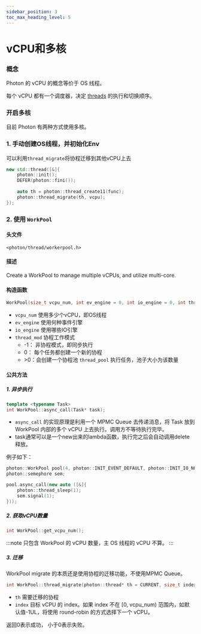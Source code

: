 ```yaml
---
sidebar_position: 3
toc_max_heading_level: 5
---
```


# vCPU和多核

### 概念

Photon 的 vCPU 的概念等价于 OS 线程。

每个 vCPU 都有一个调度器，决定 [threads](thread) 的执行和切换顺序。

### 开启多核

目前 Photon 有两种方式使用多核。

### 1. 手动创建OS线程，并初始化Env

可以利用`thread_migrate`将协程迁移到其他vCPU上去

```cpp
new std::thread([&]{
	photon::init();
	DEFER(photon::fini());
    
    auto th = photon::thread_create11(func);
    photon::thread_migrate(th, vcpu);
});
```

### 2. 使用 `WorkPool`

#### 头文件

`<photon/thread/workerpool.h>`

#### 描述

Create a WorkPool to manage multiple vCPUs, and utilize multi-core.

#### 构造函数

```cpp
WorkPool(size_t vcpu_num, int ev_engine = 0, int io_engine = 0, int thread_mod = -1);
```

- `vcpu_num` 使用多少个vCPU，即OS线程
- `ev_engine` 使用何种事件引擎
- `io_engine` 使用哪些IO引擎
- `thread_mod` 协程工作模式
	- -1： 非协程模式，即同步执行
	- 0： 每个任务都创建一个新的协程
	- \>0：会创建一个协程池 `thread_pool` 执行任务，池子大小为该数量

#### 公共方法

##### 1. 异步执行

```cpp
template <typename Task>
int WorkPool::async_call(Task* task);
```

- `async_call` 的实现原理是利用一个 MPMC Queue 去传递消息，将 Task 放到 WorkPool 内部的多个 vCPU 上去执行。调用方不等待执行完毕。
- task通常可以是一个new出来的lambda函数，执行完之后会自动调用delete释放。

例子如下：

```cpp
photon::WorkPool pool(4, photon::INIT_EVENT_DEFAULT, photon::INIT_IO_NONE, 32768);
photon::semephore sem;

pool.async_call(new auto ([&]{
    photon::thread_sleep(1);
    sem.signal(1);
}));
```

##### 2. 获取vCPU数量

```cpp
int WorkPool::get_vcpu_num();
```

:::note
只包含 WorkPool 的 vCPU 数量，主 OS 线程的 vCPU 不算。
:::

##### 3. 迁移

WorkPool migrate 的本质还是使用协程的迁移功能，不使用MPMC Queue。

```cpp
int WorkPool::thread_migrate(photon::thread* th = CURRENT, size_t index = -1UL);
```

- `th` 需要迁移的协程
- `index` 目标 vCPU 的 index。如果 index 不在 [0, vcpu_num) 范围内，如默认值-1UL，将使用 round-robin 的方式选择下一个 vCPU。
     
返回0表示成功， 小于0表示失败。